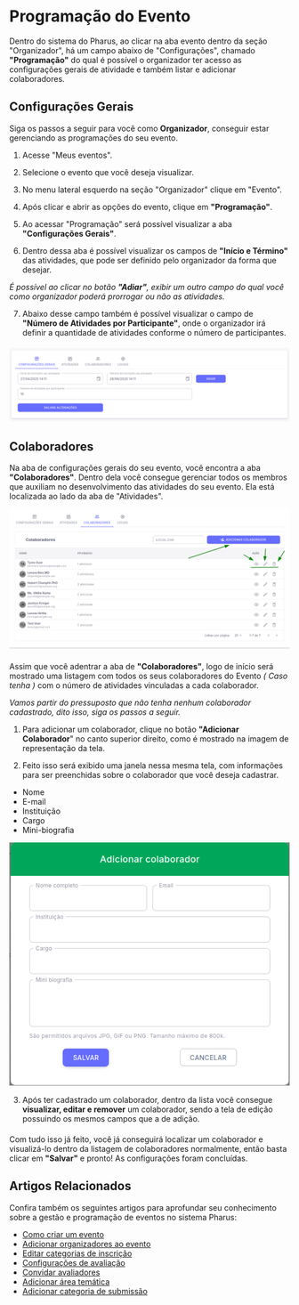 # Programação do Evento

Dentro do sistema do Pharus, ao clicar na aba evento dentro da seção "Organizador", há um campo abaixo de "Configurações", chamado **"Programação"** do qual é possível o organizador ter acesso as configurações gerais de atividade e também listar e adicionar colaboradores.

## Configurações Gerais

 Siga os passos a seguir para você como **Organizador**, conseguir estar gerenciando as programações do seu evento.

1. Acesse "Meus eventos".

2. Selecione o evento que você deseja visualizar.

3. No menu lateral esquerdo na seção "Organizador" clique em "Evento".

4. Após clicar e abrir as opções do evento, clique em **"Programação"**.

5. Ao acessar "Programação" será possível visualizar a aba **"Configurações Gerais"**.

6. Dentro dessa aba é possível visualizar os campos de **"Início e Término"** das atividades, que pode ser definido pelo organizador da forma que desejar.

*É possível ao clicar no botão **"Adiar"**, exibir um outro campo do qual você como organizador poderá prorrogar ou não as atividades.*

7. Abaixo desse campo também é possível visualizar o campo de **"Número de Atividades por Participante"**, onde o organizador irá definir a quantidade de atividades conforme o número de participantes.
####
![Configurações gerais](../../../images/configuracoesGeraisDeProgramacao.png)

## Colaboradores

Na aba de configurações gerais do seu evento, você encontra a aba **"Colaboradores"**. Dentro dela você consegue gerenciar todos os membros que auxiliam no desenvolvimento das atividades do seu evento. Ela está localizada ao lado da aba de "Atividades".


![Colaboradores](../../../images/colaboradoresVisualizacao.png)
####
Assim que você adentrar a aba de **"Colaboradores"**, logo de início será mostrado uma listagem com todos os seus colaboradores do Evento *( Caso tenha )* com o número de atividades vinculadas a cada colaborador.

*Vamos partir do pressuposto que não tenha nenhum colaborador cadastrado, dito isso, siga os passos a seguir.*
1. Para adicionar um colaborador, clique no botão **"Adicionar Colaborador**" no canto superior direito, como é mostrado na imagem de representação da tela.

2. Feito isso será exibido uma janela nessa mesma tela, com informações para ser preenchidas sobre o colaborador que você deseja cadastrar.

* Nome
* E-mail
* Instituição
* Cargo
* Mini-biografia 

![Adicionar Colaboradores](../../../images/modalAdicionarColaborador.png)

3. Após ter cadastrado um colaborador, dentro da lista você consegue **visualizar, editar e remover** um colaborador, sendo a tela de edição possuindo os mesmos campos que a de adição.
####
  Com tudo isso já feito, você já conseguirá localizar um colaborador e visualizá-lo dentro da listagem de colaboradores normalmente, então basta clicar em **"Salvar"** e pronto! As configurações foram concluídas.
## Artigos Relacionados

Confira também os seguintes artigos para aprofundar seu conhecimento sobre a gestão e programação de eventos no sistema Pharus:

- [Como criar um evento](../../CriarEvento.md)
- [Adicionar organizadores ao evento](../../Configurações%20Geriais%20do%20Evento/AdicionarOrganizadoresEvento.md)
- [Editar categorias de inscrição](../../Configurações%20Geriais%20do%20Evento/EditarCategoriaInscricao.md)
- [Configurações de avaliação](../../Outras%20Configurações/Avaliação/1%20-%20ConfiguraçõesdeAvaliação.md)
- [Convidar avaliadores](../../Outras%20Configurações/Avaliação/2%20-%20Avaliadores/ConvidarAvaliadores.md)
- [Adicionar área temática](../../Outras%20Configurações/Submissões/AdicionarAreaTematica.md)
- [Adicionar categoria de submissão](../../Outras%20Configurações/Submissões/AdicionarCategoriaSubmissao.md)
